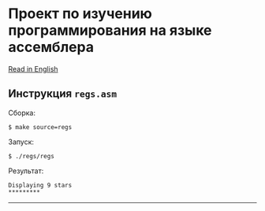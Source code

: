 # Проект по изучению программирования на языке ассемблера
[Read in English][en]

## Инструкция `regs.asm`

Сборка:

```
$ make source=regs
```

Запуск:

```
$ ./regs/regs
```

Результат:

```
Displaying 9 stars
*********
```


---
[ru]: README-ru.md
[en]: README.md